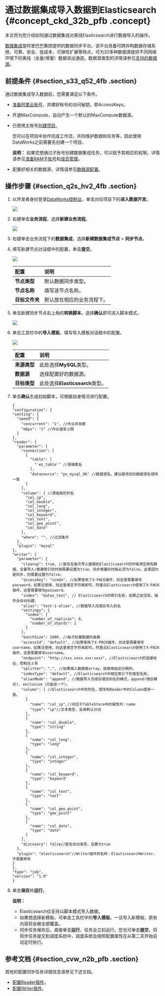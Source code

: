 # 通过数据集成导入数据到Elasticsearch {#concept_ckd_32b_pfb .concept}

本文将为您介绍如何通过数据集成对离线Elasticsearch进行数据导入的操作。

[数据集成](intl.zh-CN/使用指南/数据集成/数据集成简介/数据集成概述.md#)是阿里巴巴集团提供的数据同步平台。该平台具备可跨异构数据存储系统、可靠、安全、低成本、可弹性扩展等特点，可为20多种数据源提供不同网络环境下的离线（全量/增量）数据进出通道。数据源类型的详情请参见[支持的数据源](intl.zh-CN/使用指南/数据集成/数据源配置/支持的数据源.md#)。

## 前提条件 {#section_s33_q52_4fb .section}

通过数据集成导入数据前，您需要满足以下条件。

-   [准备阿里云账号](../../../../../intl.zh-CN/准备工作/管理员使用云账号/准备阿里云账号.md#)，并建好账号的访问秘钥，即AccessKeys。
-   开通MaxCompute，自动产生一个默认的MaxCompute数据源。
-   已使用主账号[创建项目](../../../../../intl.zh-CN/准备工作/管理员使用云账号/创建工作空间.md#)。

    您可以在项目中协作完成工作流，共同维护数据和任务等，因此使用DataWorks之前需要先创建一个项目。

    **说明：** 如果您想通过子账号创建数据集成任务，可以赋予其相应的权限。详情请参见[准备RAM子账号](../../../../../intl.zh-CN/准备工作/管理员使用云账号/准备RAM子账号.md#)和[成员管理](intl.zh-CN/使用指南/项目管理/成员管理.md#)。

-   配置好相关的数据源，详情请参见[数据源配置](https://www.alibabacloud.com/help/faq-list/72788.htm)。

## 操作步骤 {#section_q2s_hv2_4fb .section}

1.  以开发者身份登录[DataWorks控制台](https://workbench.data.aliyun.com/console)，单击对应项目下的**进入数据开发**。

    ![](images/14344_zh-CN.jpeg)

2.  右键单击**业务流程**，选择**新建业务流程**。

    ![](http://static-aliyun-doc.oss-cn-hangzhou.aliyuncs.com/assets/img/24565/154890276814345_zh-CN.png)

3.  右键单击业务流程下的**数据集成**，选择**新建数据集成节点** \> **同步节点**。
4.  填写新建节点对话框中的配置，单击**提交**。

    ![](http://static-aliyun-doc.oss-cn-hangzhou.aliyuncs.com/assets/img/24565/154890276814346_zh-CN.png)

    |配置|说明|
    |:-|:-|
    |**节点类型**|默认数据同步类型。|
    |**节点名称**|填写该节点名称。|
    |**目标文件夹**|默认放在相应的业务流程下。|

5.  单击新建同步节点右上角的**转换脚本**，选择**确认**即可进入脚本模式。

    ![](http://static-aliyun-doc.oss-cn-hangzhou.aliyuncs.com/assets/img/24565/154890276814347_zh-CN.png)

6.  单击工具栏中的**导入模板**，填写导入模板对话框中的配置。

    ![](http://static-aliyun-doc.oss-cn-hangzhou.aliyuncs.com/assets/img/24565/154890276814348_zh-CN.png)

    |配置|说明|
    |:-|:-|
    |**来源类型**|此处选择**MySQL**类型。|
    |**数据源**|选择配置好的数据源。|
    |**目标类型**|此处选择**Elasticsearch**类型。|

7.  单击**确认**生成初始脚本，可根据自身情况进行配置。

    ```
    {
    "configuration": {
    "setting": {
      "speed": {
        "concurrent": "1", //作业并发数
        "mbps": "1" //作业速率上限 
      }
    },
    "reader": {
      "parameter": {
        "connection": [
          {
            "table": [
              "`es_table`" //源端表名
            ],
            "datasource": "px_mysql_OK" //数据源名，建议跟添加的数据源名保持一致
          }
        ],
        "column": [ //源端表的列名
          "col_ip",
          "col_double",
          "col_long",
          "col_integer",
          "col_keyword",
          "col_text",
          "col_geo_point",
          "col_date"
        ],
        "where": "", //过滤条件
      },
      "plugin": "mysql"
    },
    "writer": {
      "parameter": {
        "cleanup": true, //是否在每次导入数据到Elasticsearch的时候清空原有数据，全量导入/重建索引的时候需要设置为true，同步增量的时候必须为false，这里因为是同步，则需要设置为false。
        "accessKey": "nimda", //如果使用了X-PACK插件，则这里需要填写password，如果没使用，则这里填空字符串即可。阿里云Elasticsearch使用了X-PACK插件，这里需要填写password。
        "index": "datax_test", // Elasticsearch的索引名称，如果之前没有，插件会自动创建。
        "alias": "test-1-alias", //数据导入完成后写入别名
        "settings": {
          "index": {
            "number_of_replicas": 0,
            "number_of_shards": 1
          }
        },
        "batchSize": 1000, //每次批量数据的条数
        "accessId": "default", //如果使用了X-PACK插件，则这里需要填写username，如果没使用，则这里填空字符串即可。阿里云Elasticsearch使用了X-PACK插件，这里需要填写username。
        "endpoint": "http://xxx.xxxx.xxx:xxxx", //Elasticsearch的连接地址，控制台上有
        "splitter": ",", //如果插入数据是array，就使用指定分隔符。
        "indexType": "default", //Elasticsearch中相应索引下的类型名称。
        "aliasMode": "append", //数据导入完成后增加别名的模式，append(增加模式), exclusive（只留这一个）。
        "column": [ //Elasticsearch中的列名，顺序和Reader中的Column顺序一致。
          {
            "name": "col_ip",//对应于TableStore中的属性列：name
            "type": "ip"//文本类型，采用默认分词
          },
          {
            "name": "col_double",
            "type": "string"
          },
          {
            "name": "col_long",
            "type": "long"
          },
          {
            "name": "col_integer",
            "type": "integer"
          },
          {
            "name": "col_keyword",
            "type": "keyword"
          },
          {
            "name": "col_text",
            "type": "text"
          },
          {
            "name": "col_geo_point",
            "type": "geo_point"
          },
          {
            "name": "col_date",
            "type": "date"
          }
        ],
        "discovery": false//是否自动发现，设置为true
      },
      "plugin": "elasticsearch"//Writer插件的名称：ElasticsearchWriter，不需要修改
    }
    },
    "type": "job",
    "version": "1.0"
    }
    ```

8.  单击**保存**并**运行**。

    **说明：** 

    -   Elasticsearch仅支持以脚本模式导入数据。
    -   如果想选择新模板，可单击工具栏中的**导入模板**，一旦导入新模板，原有内容将会被全部覆盖。
    -   同步任务保存后，直接单击**运行**，任务会立刻运行。您也可单击**提交**，将同步任务提交到调度系统中，调度系统会按照配置属性在从第二天开始自动定时执行。

## 参考文档 {#section_cvw_n2b_pfb .section}

其他的配置同步任务详细信息请参见下述文档。

-   [配置Reader插件](https://www.alibabacloud.com/help/faq-list/74300.htm)。
-   [配置Writer插件](https://www.alibabacloud.com/help/faq-list/74301.htm)。

